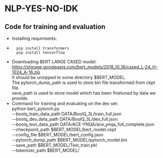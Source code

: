 # NLP-YES-NO-IDK
## Code for training and evaluation

- Installing requirments:
-       pip install transformers
        pip install tensorflow
- Downloading BERT LARGE CASED model:
https://storage.googleapis.com/bert_models/2018_10_18/cased_L-24_H-1024_A-16.zip     
It should be unzipped to some directory $BERT_MODEL.      
The pytorch_dump_path is used to store bin file transformed from ckpt file.   
save_path is used to store model which has been finetuned by data we provide.  
- Command for training and evaluating on the dev set:      
         python bert_pytorch.py \
              --boolq_train_data_path DATA/BoolQ_3L/train_full.json\
              --boolq_dev_data_path DATA/BoolQ_3L/dev_full.json\
              --boolq_test_data_path DATA/ACE-YNQA/ace_ynqa_full_complete.json\
              --checkpoint_path $BERT_MODEL/bert_model.ckpt\
              --config_file $BERT_MODEL/bert_config.json\
              --pytorch_dump_path $BERT_MODEL/pytorch_model.bin\
              --save_path $BERT_MODEL/Test_train.pkl\
              --tokenizer_path $BERT_MODEL/
              
              
              
